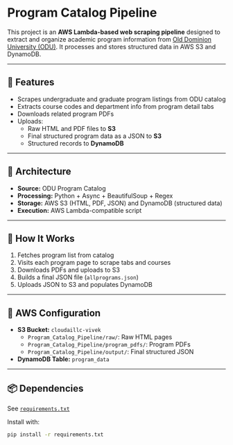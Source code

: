 # Program Catalog Pipeline

This project is an **AWS Lambda-based web scraping pipeline** designed to extract and organize academic program information from [Old Dominion University (ODU)](https://catalog.odu.edu). It processes and stores structured data in AWS S3 and DynamoDB.

---

## 📌 Features

- Scrapes undergraduate and graduate program listings from ODU catalog
- Extracts course codes and department info from program detail tabs
- Downloads related program PDFs
- Uploads:
  - Raw HTML and PDF files to **S3**
  - Final structured program data as a JSON to **S3**
  - Structured records to **DynamoDB**

---

## 🧱 Architecture

- **Source:** ODU Program Catalog
- **Processing:** Python + Async + BeautifulSoup + Regex
- **Storage:** AWS S3 (HTML, PDF, JSON) and DynamoDB (structured data)
- **Execution:** AWS Lambda-compatible script

---

## 🚀 How It Works

1. Fetches program list from catalog
2. Visits each program page to scrape tabs and courses
3. Downloads PDFs and uploads to S3
4. Builds a final JSON file (`allprograms.json`)
5. Uploads JSON to S3 and populates DynamoDB

---

## 📂 AWS Configuration

- **S3 Bucket:** `cloudaillc-vivek`
  - `Program_Catalog_Pipeline/raw/`: Raw HTML pages
  - `Program_Catalog_Pipeline/program_pdfs/`: Program PDFs
  - `Program_Catalog_Pipeline/output/`: Final structured JSON
- **DynamoDB Table:** `program_data`

---

## 📦 Dependencies

See [`requirements.txt`](requirements.txt)

Install with:

```bash
pip install -r requirements.txt
